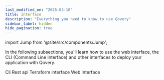 ```yaml
---
last_modified_on: "2025-03-10"
title: Interface
description: "Everything you need to know to use Qovery"
sidebar_label: hidden
hide_pagination: true
---
```


import Jump from '@site/src/components/Jump';

In the following subsections, you'll learn how to use the web interface, the CLI (Command Line Interface) and other interfaces to deploy your application with Qovery.

<Jump to="/docs/using-qovery/interface/cli/">Cli</Jump>
<Jump to="/docs/using-qovery/interface/rest-api/">Rest api</Jump>
<Jump to="/docs/using-qovery/interface/terraform-interface/">Terraform interface</Jump>
<Jump to="/docs/using-qovery/interface/web-interface/">Web interface</Jump>



